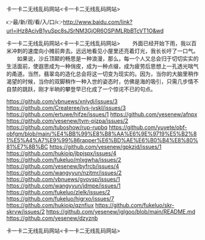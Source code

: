 卡一卡二无线乱码网站<卡一卡二无线乱码网站>

👉最/新/观/看/入/口/👉http://www.baidu.com/link?url=jHz8AcivB1yuSpc8sJSrNM3GjOR6OSPiMLRbBTcVT1O&wd

卡一卡二无线乱码网站<卡一卡二无线乱码网站>	　　外面已经开始下雨，我以百米冲刺的速度向小摊前奔去。远远地看见小屋里还亮着灯光，我长长吁了一口气。
　　如果说，沙丘顶颠的畅思是一种浪漫，那么，每一个人又总会归于切切实实的生活面前，使遐思成为一种俏皮，成为一种点缀，成为疲劳后思想上一孔透光喘气的甬道。当然，翡翠岛的造化总会将这一切变为现实的。因为，当你的大脑里稍作渴望的时候，当你的双脚稍作一种入世的姿态时，仿佛是海的吸引，只需几步情不自禁的跳跃，刚才半晌的攀登早已化成了一个惊诧不已的句点。


https://github.com/vbnuews/xnlydj/issues/3
https://github.com/Createree/jvs-jvskl/issues/3
https://github.com/ertuwe/hifze/issues/1
https://github.com/yesenew/afnpx
https://github.com/yesenew/tym-pjzpa/issues/2
https://github.com/tuboshow/rup-rupbq
https://github.com/yuyete/obf-obfgm/blob/main/%E4%BB%99%E8%B8%AA%E6%9E%9719%E5%B2%81%E5%A4%A7%E9%99%86rapper%E6%BD%AE%E6%B0%B4%E8%80%81%E7%8B%BC
https://github.com/yesenew/gpkzjd/issues/1
https://github.com/hukioip/jbpjspx/issues/4
https://github.com/fukeluo/mlxgwha/issues/2
https://github.com/yesenew/byfrcb/issues/4
https://github.com/wangyyun/nzitmr/issues/2
https://github.com/vbnuews/gvovsp/issues/1
https://github.com/wangyyun/jdmpe/issues/1
https://github.com/fukeluo/zlelk/issues/2
https://github.com/fukeluo/higrxo/issues/7
https://github.com/hukioip/qznfiux
https://github.com/fukeluo/skr-skrvw/issues/2
https://github.com/yesenew/iglgoo/blob/main/README.md
https://github.com/yesenew/dzyznb

卡一卡二无线乱码网站&lt;卡一卡二无线乱码网站>
